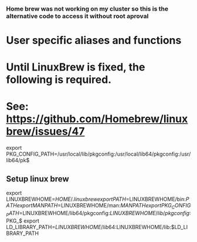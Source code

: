 ### Home brew was not working on my cluster so this is the alternative code to access it without root aproval

# User specific aliases and functions

# Until LinuxBrew is fixed, the following is required.
# See: https://github.com/Homebrew/linuxbrew/issues/47
export PKG_CONFIG_PATH=/usr/local/lib/pkgconfig:/usr/local/lib64/pkgconfig:/usr/lib64/pk$
## Setup linux brew
export LINUXBREWHOME=$HOME/.linuxbrew
export PATH=$LINUXBREWHOME/bin:$PATH
export MANPATH=$LINUXBREWHOME/man:$MANPATH
export PKG_CONFIG_PATH=$LINUXBREWHOME/lib64/pkgconfig:$LINUXBREWHOME/lib/pkgconfig:$PKG_$
export LD_LIBRARY_PATH=$LINUXBREWHOME/lib64:$LINUXBREWHOME/lib:$LD_LIBRARY_PATH
